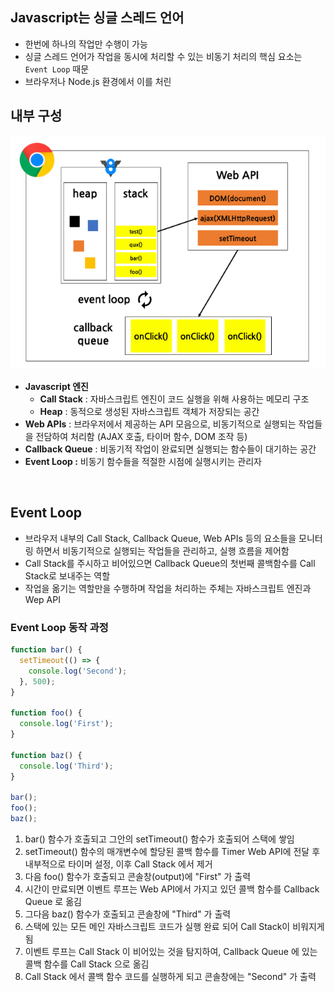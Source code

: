 ## Javascript는 싱글 스레드 언어

- 한번에 하나의 작업만 수행이 가능
- 싱글 스레드 언어가 작업을 동시에 처리할 수 있는 비동기 처리의 핵심 요소는 `Event Loop` 때문
- 브라우저나 Node.js 환경에서 이를 처린

## 내부 구성

![img](/assets/event-loop.png)

- **Javascript 엔진**
  - **Call Stack** : 자바스크립트 엔진이 코드 실행을 위해 사용하는 메모리 구조
  - **Heap** : 동적으로 생성된 자바스크립트 객체가 저장되는 공간
- **Web APIs** : 브라우저에서 제공하는 API 모음으로, 비동기적으로 실행되는 작업들을 전담하여 처리함 (AJAX 호출, 타이머 함수, DOM 조작 등)
- **Callback Queue** : 비동기적 작업이 완료되면 실행되는 함수들이 대기하는 공간
- **Event Loop :** 비동기 함수들을 적절한 시점에 실행시키는 관리자

<br/>

## Event Loop

- 브라우저 내부의 Call Stack, Callback Queue, Web APIs 등의 요소들을 모니터링 하면서 비동기적으로 실행되는 작업들을 관리하고, 실행 흐름을 제어함
- Call Stack를 주시하고 비어있으면 Callback Queue의 첫번째 콜백함수를 Call Stack로 보내주는 역할
- 작업을 옮기는 역할만을 수행하며 작업을 처리하는 주체는 자바스크립트 엔진과 Wep API

### Event Loop 동작 과정

```javascript
function bar() {
  setTimeout(() => {
    console.log('Second');
  }, 500);
}

function foo() {
  console.log('First');
}

function baz() {
  console.log('Third');
}

bar();
foo();
baz();
```

1. bar() 함수가 호출되고 그안의 setTimeout() 함수가 호출되어 스택에 쌓임
2. setTimeout() 함수의 매개변수에 할당된 콜백 함수를 Timer Web API에 전달 후 내부적으로 타이머 설정, 이후 Call Stack 에서 제거
3. 다음 foo() 함수가 호출되고 콘솔창(output)에 "First" 가 출력
4. 시간이 만료되면 이벤트 루프는 Web API에서 가지고 있던 콜백 함수를 Callback Queue 로 옮김
5. 그다음 baz() 함수가 호출되고 콘솔창에 "Third" 가 출력
6. 스택에 있는 모든 메인 자바스크립트 코드가 실행 완료 되어 Call Stack이 비워지게 됨
7. 이벤트 루프는 Call Stack 이 비어있는 것을 탐지하여, Callback Queue 에 있는 콜백 함수를 Call Stack 으로 옮김
8. Call Stack 에서 콜백 함수 코드를 실행하게 되고 콘솔창에는 "Second" 가 출력
